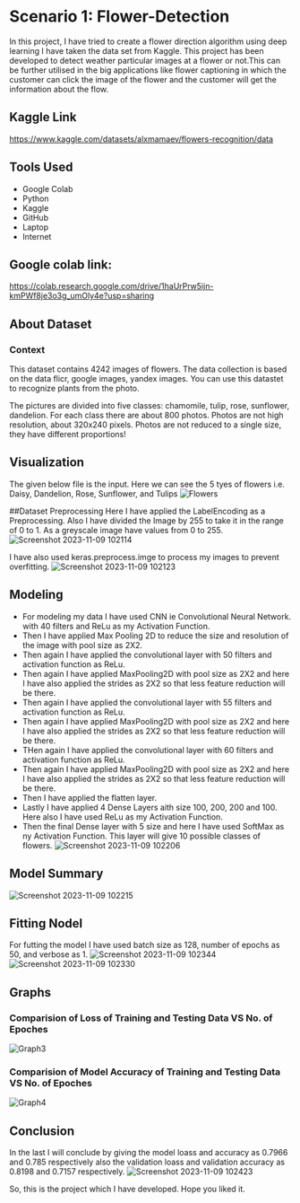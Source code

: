 # Scenario 1: Flower-Detection

In this project, I have tried to create a flower direction algorithm using deep learning I have taken the data set from Kaggle. This project has been developed to detect weather particular images at a flower or not.This can be further utilised in the big applications like flower captioning in which the customer can click the image of the flower and the customer will get the information about the flow.
## Kaggle Link
https://www.kaggle.com/datasets/alxmamaev/flowers-recognition/data
## Tools Used
- Google Colab
- Python
- Kaggle
- GitHub
- Laptop
- Internet
## Google colab link:
https://colab.research.google.com/drive/1haUrPrw5ijn-kmPWf8je3o3g_umOly4e?usp=sharing

## About Dataset
### Context
This dataset contains 4242 images of flowers.
The data collection is based on the data flicr, google images, yandex images.
You can use this datastet to recognize plants from the photo.

The pictures are divided into five classes: chamomile, tulip, rose, sunflower, dandelion.
For each class there are about 800 photos. Photos are not high resolution, about 320x240 pixels. Photos are not reduced to a single size, they have different proportions!

## Visualization
The given below file is the input. Here we can see the 5 tyes of flowers i.e. Daisy, Dandelion, Rose, Sunflower, and Tulips
![Flowers](https://github.com/AbhishekGit23/Flower-Detection/assets/123490715/718ad8e2-03d3-4857-b132-bbc6f4972dc7)

##Dataset Preprocessing 
Here I have applied the LabelEncoding as a Preprocessing. Also I have divided the Image by 255 to take it in the range of 0 to 1. As a greyscale image have values from 0 to 255.
![Screenshot 2023-11-09 102114](https://github.com/AbhishekGit23/Flower-Detection/assets/123490715/5354248e-238d-4b65-90dd-3afdef8b3131)

I have also used keras.preprocess.imge to process my images to prevent overfitting.
![Screenshot 2023-11-09 102123](https://github.com/AbhishekGit23/Flower-Detection/assets/123490715/5ed80bce-2d9a-488d-bf23-ede9704e70c7)

## Modeling 
- For modeling my data I have used CNN ie Convolutional Neural Network. with 40 filters and ReLu as my Activation Function.
- Then I have applied Max Pooling 2D to reduce the size and resolution of the image with pool size as 2X2.
- Then again I have applied the convolutional layer with 50 filters and activation function as ReLu.
- Then again I have applied MaxPooling2D with pool size as 2X2 and here I have also applied the strides as 2X2 so that less feature reduction will be there.
- Then again I have applied the convolutional layer with 55 filters and activation function as ReLu.
- Then again I have applied MaxPooling2D with pool size as 2X2 and here I have also applied the strides as 2X2 so that less feature reduction will be there.
- THen again I have applied the convolutional layer with 60 filters and activation function as ReLu.
- Then again I have applied MaxPooling2D with pool size as 2X2 and here I have also applied the strides as 2X2 so that less feature reduction will be there.
- Then I have applied the flatten layer.
- Lastly I have applied 4 Dense Layers aith size 100, 200, 200 and 100. Here also I have used ReLu as my Activation Function.
- Then the final Dense layer with 5 size and here I have used SoftMax as ny Activation Function. This layer will give 10 possible classes of flowers.
![Screenshot 2023-11-09 102206](https://github.com/AbhishekGit23/Flower-Detection/assets/123490715/9a042396-c017-4f91-9940-2b5dd05a76a1)

## Model Summary
![Screenshot 2023-11-09 102215](https://github.com/AbhishekGit23/Flower-Detection/assets/123490715/bc7573b0-7028-450d-94a6-430e01cc3fb2)


## Fitting Nodel
For futting the model I have used batch size as 128, number of epochs as 50, and verbose as 1.
![Screenshot 2023-11-09 102344](https://github.com/AbhishekGit23/Flower-Detection/assets/123490715/c269d2fa-9e30-4904-a5f1-4e4fa15729d1)
![Screenshot 2023-11-09 102330](https://github.com/AbhishekGit23/Flower-Detection/assets/123490715/14fa7e6f-abde-4516-a289-e338f1a266c5)


## Graphs
### Comparision of Loss of Training and Testing Data VS No. of Epoches
![Graph3](https://github.com/AbhishekGit23/Flower-Detection/assets/123490715/7149a858-3adc-435c-bd71-734ace372dbc)

### Comparision of Model Accuracy of Training and Testing Data VS No. of Epoches
![Graph4](https://github.com/AbhishekGit23/Flower-Detection/assets/123490715/a8077431-e278-4264-8b88-289c20f4a68f)

## Conclusion 
In the last I will conclude by giving the model loass and accuracy as 0.7966 and 0.785 respectively also the validation loass and validation accuracy as 0.8198 and 0.7157 respectively.
![Screenshot 2023-11-09 102423](https://github.com/AbhishekGit23/Flower-Detection/assets/123490715/5f1e4908-56ee-4b0b-ada5-d4fa45b4709c)

So, this is the project which I have developed. Hope you liked it.
